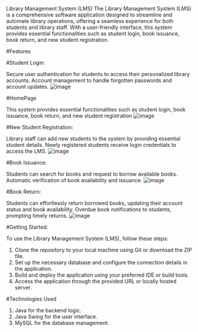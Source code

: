 Library Management System (LMS)
The Library Management System (LMS) is a comprehensive software application designed to streamline and automate library operations, offering a seamless experience for both students and library staff. With a user-friendly interface, this system provides essential functionalities such as student login, book issuance, book return, and new student registration.

#Features

#Student Login:

Secure user authentication for students to access their personalized library accounts.
Account management to handle forgotten passwords and account updates.
![image](https://github.com/ritujayadav/Java-Library-Management-System/assets/110754843/4bfd940e-57c5-47d6-a1a8-18eb46bc089b)

#HomePage

This system provides essential functionalities such as student login, book issuance, book return, and new student registration
![image](https://github.com/ritujayadav/Java-Library-Management-System/assets/110754843/289ada99-b3fa-43a7-9981-c4df372b85a2)


#New Student Registration:

Library staff can add new students to the system by providing essential student details.
Newly registered students receive login credentials to access the LMS.
![image](https://github.com/ritujayadav/Java-Library-Management-System/assets/110754843/0772e915-f6f8-409d-881a-89b3bf1d9012)

#Book Issuance:

Students can search for books and request to borrow available books.
Automatic verification of book availability and issuance.
![image](https://github.com/ritujayadav/Java-Library-Management-System/assets/110754843/f99a6cd0-c110-4b9d-97e4-b022b05a4dd3)

#Book Return:

Students can effortlessly return borrowed books, updating their account status and book availability.
Overdue book notifications to students, prompting timely returns.
![image](https://github.com/ritujayadav/Java-Library-Management-System/assets/110754843/a9a9ad47-3f3c-4f94-a51a-a5c42237f3f0)

#Getting Started:

To use the Library Management System (LMS), follow these steps:
1. Clone the repository to your local machine using Git or download the ZIP file.
2. Set up the necessary database and configure the connection details in the application.
3. Build and deploy the application using your preferred IDE or build tools.
4. Access the application through the provided URL or locally hosted server.

#Technologies Used
1. Java for the backend logic.
2. Java Swing for the user interface.
3. MySQL for the database management.





